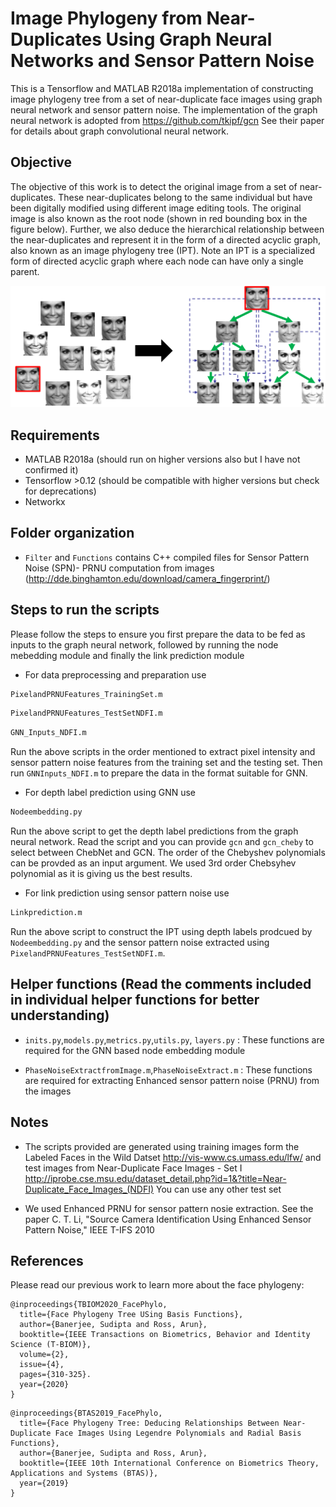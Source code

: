 # Image Phylogeny from Near-Duplicates Using Graph Neural Networks and Sensor Pattern Noise

This is a Tensorflow and MATLAB R2018a implementation of constructing image phylogeny tree from a set of near-duplicate face images using graph neural network and sensor pattern noise. The implementation of the graph neural network is adopted from https://github.com/tkipf/gcn See their paper for details about graph convolutional neural network.

## Objective

The objective of this work is to detect the original image from a set of near-duplicates. These near-duplicates belong to the same individual but have been digitally modified using different image editing tools. The original image is also known as the root node (shown in red bounding box in the figure below). Further, we also deduce the hierarchical relationship between the near-duplicates and represent it in the form of a directed acyclic graph, also known as an image phylogeny tree (IPT). Note an IPT is a specialized form of directed acyclic graph where each node can have only a single parent. 

![alternativetext](objective.PNG)

## Requirements
* MATLAB R2018a (should run on higher versions also but I have not confirmed it)
* Tensorflow >0.12 (should be compatible with higher versions but check for deprecations) 
* Networkx

## Folder organization

* `Filter` and `Functions` contains C++ compiled files for Sensor Pattern Noise (SPN)- PRNU computation from images
(http://dde.binghamton.edu/download/camera_fingerprint/)

## Steps to run the scripts

Please follow the steps to ensure you first prepare the data to be fed as inputs to the graph neural network, followed by running the node mebedding module and finally the link prediction module

* For data preprocessing and preparation use
```bash
PixelandPRNUFeatures_TrainingSet.m
```
```bash
PixelandPRNUFeatures_TestSetNDFI.m
```
```bash
GNN_Inputs_NDFI.m
```
Run the above scripts in the order mentioned to extract pixel intensity and sensor pattern noise features from the training set and the testing set. Then run `GNNInputs_NDFI.m` to prepare the data in the format suitable for GNN. 

* For depth label prediction using GNN use
```bash
Nodeembedding.py
```
Run the above script to get the depth label predictions from the graph neural network. Read the script and you can provide `gcn` and `gcn_cheby` to select between ChebNet and GCN. The order of the Chebyshev polynomials can be provded as an input argument. We used 3rd order Chebsyhev polynomial as it is giving us the best results.   

* For link prediction using sensor pattern noise use
```bash
Linkprediction.m
```
Run the above script to construct the IPT using depth labels prodcued by `Nodeembedding.py` and the sensor pattern noise extracted using `PixelandPRNUFeatures_TestSetNDFI.m`.  

## Helper functions (Read the comments included in individual helper functions for better understanding)

* `inits.py`,`models.py`,`metrics.py`,`utils.py`, `layers.py` : These functions are required for the GNN based node embedding module

* `PhaseNoiseExtractfromImage.m`,`PhaseNoiseExtract.m` : These functions are required for extracting Enhanced sensor pattern noise (PRNU) from the images

## Notes

* The scripts provided are generated using training images form the Labeled Faces in the Wild Datset http://vis-www.cs.umass.edu/lfw/ and test images from Near-Duplicate Face Images - Set I http://iprobe.cse.msu.edu/dataset_detail.php?id=1&?title=Near-Duplicate_Face_Images_(NDFI) You can use any other test set

* We used Enhanced PRNU for sensor pattern nosie extraction. See the paper C. T. Li, "Source Camera Identification Using Enhanced Sensor Pattern
Noise," IEEE T-IFS 2010

## References

Please read our previous work to learn more about the face phylogeny:

```
@inproceedings{TBIOM2020_FacePhylo,
  title={Face Phylogeny Tree USing Basis Functions},
  author={Banerjee, Sudipta and Ross, Arun},
  booktitle={IEEE Transactions on Biometrics, Behavior and Identity Science (T-BIOM)},
  volume={2},
  issue={4},
  pages={310-325}.
  year={2020}
}
```

```
@inproceedings{BTAS2019_FacePhylo,
  title={Face Phylogeny Tree: Deducing Relationships Between Near-Duplicate Face Images Using Legendre Polynomials and Radial Basis Functions},
  author={Banerjee, Sudipta and Ross, Arun},
  booktitle={IEEE 10th International Conference on Biometrics Theory, Applications and Systems (BTAS)},
  year={2019}
}
```

